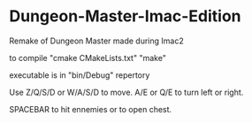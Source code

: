 # Dungeon-Master-Imac-Edition
Remake of Dungeon Master made during Imac2

to compile
"cmake CMakeLists.txt"
"make"

executable is in "bin/Debug" repertory

Use Z/Q/S/D or W/A/S/D to move.
A/E or Q/E to turn left or right.

SPACEBAR to hit ennemies or to open chest.
